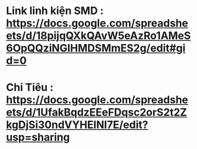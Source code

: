 # Link linh kiện SMD : https://docs.google.com/spreadsheets/d/18pijqQXkQAvW5eAzRo1AMeS6OpQQziNGIHMDSMmES2g/edit#gid=0
# Chi Tiêu :  https://docs.google.com/spreadsheets/d/1UfakBqdzEEeFDqsc2orS2t2ZkgDjSi30ndVYHElNI7E/edit?usp=sharing
